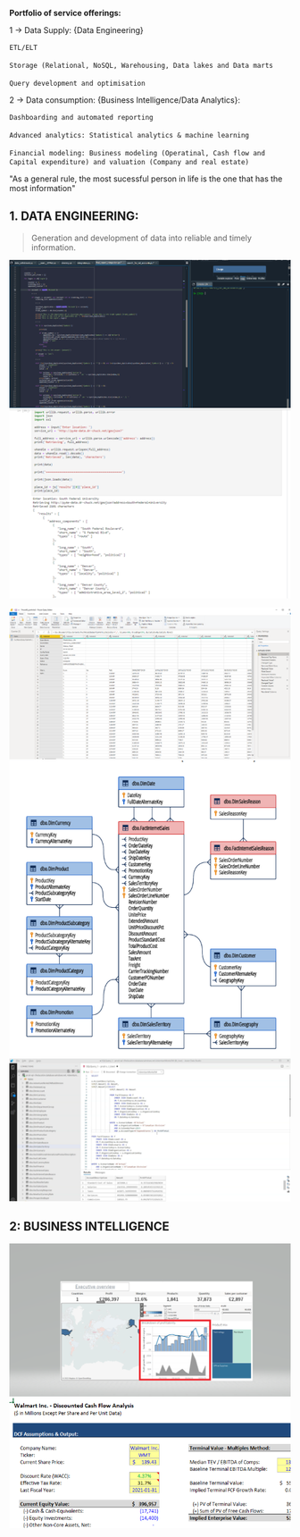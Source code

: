 
**Portfolio of service offerings:**

1 -> Data Supply: {Data Engineering}

    ETL/ELT 
    
    Storage (Relational, NoSQL, Warehousing, Data lakes and Data marts
    
    Query development and optimisation
    
2 -> Data consumption: {Business Intelligence/Data Analytics}:

    Dashboarding and automated reporting
    
    Advanced analytics: Statistical analytics & machine learning 
    
    Financial modeling: Business modeling (Operatinal, Cash flow and Capital expenditure) and valuation (Company and real estate)

"As a general rule, the most sucessful person in life is the one that has the most information"

## 1. DATA ENGINEERING: 
>Generation and development of data into reliable and timely information.

![](/images/Spyder.png)
![](/images/Python_i.PNG) 

![](/images/PowerQuery_i.PNG)
![](/images/ERD_i.PNG)
![](/images/SQL_i.PNG)
        
## 2: BUSINESS INTELLIGENCE

![](/images/screenshot.png) 
![](/images/Capture.PNG)      


